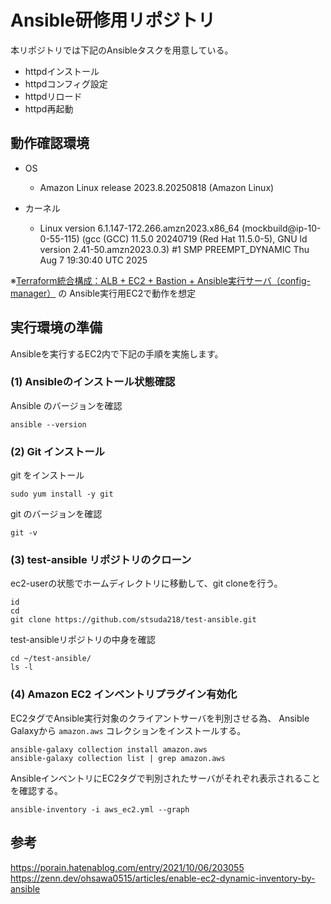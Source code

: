 # Ansible研修用リポジトリ
本リポジトリでは下記のAnsibleタスクを用意している。

* httpdインストール
* httpdコンフィグ設定
* httpdリロード
* httpd再起動

## 動作確認環境
* OS  
  * Amazon Linux release 2023.8.20250818 (Amazon Linux)

* カーネル
  * Linux version 6.1.147-172.266.amzn2023.x86_64 (mockbuild@ip-10-0-55-115) (gcc (GCC) 11.5.0 20240719 (Red Hat 11.5.0-5), GNU ld version 2.41-50.amzn2023.0.3) #1 SMP PREEMPT_DYNAMIC Thu Aug  7 19:30:40 UTC 2025

※[Terraform統合構成：ALB + EC2 + Bastion + Ansible実行サーバ（config-manager）](https://github.com/watanabe-toshi/test-terraform/tree/test-20250730) の
Ansible実行用EC2で動作を想定

## 実行環境の準備
Ansibleを実行するEC2内で下記の手順を実施します。

### (1) Ansibleのインストール状態確認

Ansible のバージョンを確認
```
ansible --version
```

### (2) Git インストール

git をインストール
```
sudo yum install -y git
```

git のバージョンを確認
```
git -v
```

### (3) test-ansible リポジトリのクローン

ec2-userの状態でホームディレクトリに移動して、git cloneを行う。
```
id
cd
git clone https://github.com/stsuda218/test-ansible.git
```

test-ansibleリポジトリの中身を確認
```
cd ~/test-ansible/
ls -l
```

### (4) Amazon EC2 インベントリプラグイン有効化
EC2タグでAnsible実行対象のクライアントサーバを判別させる為、
Ansible Galaxyから ```amazon.aws``` コレクションをインストールする。

```
ansible-galaxy collection install amazon.aws
ansible-galaxy collection list | grep amazon.aws
```

AnsibleインベントリにEC2タグで判別されたサーバがそれぞれ表示されることを確認する。
```
ansible-inventory -i aws_ec2.yml --graph
```


## 参考

https://porain.hatenablog.com/entry/2021/10/06/203055  
https://zenn.dev/ohsawa0515/articles/enable-ec2-dynamic-inventory-by-ansible
